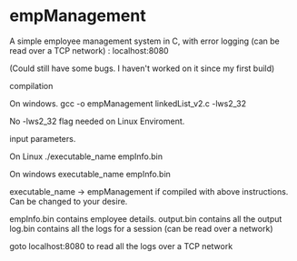 # empManagement
A simple employee management system in C, with error logging (can be read over a TCP network) : localhost:8080

(Could still have some bugs. I haven't worked on it since my first build)

compilation

On windows.
gcc -o empManagement linkedList_v2.c -lws2_32 

No -lws2_32 flag needed on Linux Enviroment.

input parameters.

On Linux
./executable_name empInfo.bin

On windows
executable_name empInfo.bin

executable_name -> empManagement if compiled with above instructions.
Can be changed to your desire.

empInfo.bin contains employee details.
output.bin contains all the output
log.bin contains all the logs for a session (can be read over a network)


goto localhost:8080 to read all the logs over a TCP network
